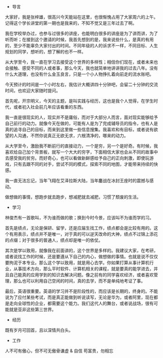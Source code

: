 * 导言

大家好，我是张梓雄，很高兴今天能站在这里，也很惭愧占用了大家周六的上午。记得这个学长讲堂的第一期也是我来的，不知不觉又是三年过去了啊。

我在学校举办过，也参与过很多的讲座，也能明白很多的讲座是为了讲而讲，为了听而听；在接到这个邀请的时候，我首先想到的是，我来说些什么，是真的有用的，至少不能辜负大家付出的时间。不同年级的人的诉求不一样，不同目标、人生规划的同学，想听的，想了解的也不一样。

从大学至今，我一直在学习去接受这个世界的多样性；相信你们现在，或者未来也会接触、感受不同的人或者事，那么今天，我也就简单地讲讲我的过去八年。没有什么大道理，也没有什么金玉良言，只是一个小人物挣扎着向前走的流水账吧。

今天预计的时间是一个小时左右，我估计大概讲四十分钟吧，会留二十分钟的交流时间，也欢迎大家随时提问。

首先呢，开宗明义，今天的主题，是叫实践与经历，这也是我个人觉得，在学生时代，或者初入社会前几年应该看重的东西。

我一直是很现实的人，现实并不是庸俗，而对于大部分人而言，面对现实能够给予自己前行的动力。就像今天在做的，可能有人是为了完成辅导员的指令，也有人是真的追寻自己的目标，而来到这里做一些信息搜集。我喜欢和有目标，或者说有欲望的人沟通，不然你说真正无欲无求，六根清净的，哪来的动力。

从大学至今，激励我不断前行的直接动力，一个是穷，另一个是好奇。有时候，我喜欢给自己加个背景板，就写一个大大的穷字，下面相信大家也会从不同的故事中去感受我的贫穷。而好奇心，也可以看做新鲜感给予自己的正向刺激，即使玩游戏，只有去跟不同的对手，尝试不同的模式，探索不同的地图，才能带来持续的快感。

我一直无法忘记，当年飞翔在艾泽拉斯大陆，当年鏖战在冰封王座时的震撼与感动。

做想做的事情，想跑步就去跑步，想减肥就去减肥，习惯了颓废的生活。

* 学习

林俊杰有一首歌叫，不为谁而做的歌；换到今时今景，应该叫不为谁而学的习。

首先是绩点，无论是保研、留学，还是应届生找工作，绩点都会是比较有用的。这个有用表示，绩点并不是唯一，对于真的可以逆天改命的大神，绩点不过锦上添花的点缀；对于很多的普通人，绩点却是唯一的依仗。

其次是学以致用，就像我在前面讲的，这个世界是多样的。我建议大家，在考研，或者说找工作的时候，还是要遵从下自己的内心，做想做的事情。也就是说不仅仅要拘泥于本专业。那么这个学以致用，就是用心去学。你如果打算从事计算机行业，从事技术方向，那么平时软件、计算机相关的课程，就是要真的能学进去，并且自己能真的应用学到的知识去解决问题。像之前有的同学喜欢经济，或者喜欢管理，那么也可以利用自己空闲的时间，真的去学，而不是单纯地考证了事。

最后，英语很重要。英语的学习并不是阶段性的，而应该是长期的，终身的。不能说为了应付某些考试，而是真正能做到听说读写，无论是华为，或者阿里，现在都是走向全球性的企业，都需要这个能力。我们这代人的舞台，或者说战场，很有可能就是亚非这些第三世界。

* 经历

既有岁月可回首，且以深情共白头。

* 工作

人不可有傲心，但不可无傲骨谦虚 & 自信 苟富贵，勿相忘
